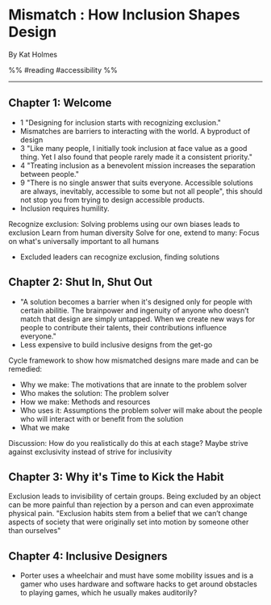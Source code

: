 # Mismatch : How Inclusion Shapes Design
By Kat Holmes

%%
#reading 
#accessibility
%%

---

## Chapter 1: Welcome

- 1 "Designing for inclusion starts with recognizing exclusion."
- Mismatches are barriers to interacting with the world. A byproduct of design
- 3 "Like many people, I initially took inclusion at face value as a good thing. Yet I also found that people rarely made it a consistent priority."
- 4 "Treating inclusion as a benevolent mission increases the separation between people."
- 9 "There is no single answer that suits everyone. Accessible solutions are always, inevitably, accessible to some but not all people", this should not stop you from trying to design accessible products.
- Inclusion requires humility.

Recognize exclusion: Solving problems using our own biases leads to exclusion
Learn from human diversity
Solve for one, extend to many: Focus on what's universally important to all humans

- Excluded leaders can recognize exclusion, finding solutions

## Chapter 2: Shut In, Shut Out

- "A solution becomes a barrier when it's designed only for people with certain abilitie. The brainpower and ingenuity of anyone who doesn’t match that design are simply   untapped. When we create new ways for people to contribute their talents, their contributions influence everyone."
- Less expensive to build inclusive designs from the get-go

Cycle framework to show how mismatched designs mare made and can be remedied:

- Why we make: The motivations that are innate to the problem solver
- Who makes the solution: The problem solver
- How we make: Methods and resources
- Who uses it: Assumptions the problem solver will make about the people who will interact with or benefit from the solution
- What we make

Discussion:
How do you realistically do this at each stage?
Maybe strive against exclusivity instead of strive for inclusivity 

## Chapter 3: Why it's Time to Kick the Habit

Exclusion leads to invisibility of certain groups. 
Being excluded by an object can be more painful than rejection by a person and can even approximate physical pain.
"Exclusion habits stem from a belief that we can’t change aspects of society that were originally set into motion by someone other than ourselves"

## Chapter 4: Inclusive Designers

- Porter uses a wheelchair and must have some mobility issues and is a gamer who uses hardware and software hacks to get around obstacles to playing games, which he usually makes auditorily?